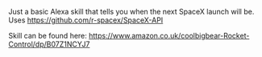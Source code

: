 Just a basic Alexa skill that tells you when the next SpaceX launch will be.
Uses https://github.com/r-spacex/SpaceX-API

Skill can be found here:
https://www.amazon.co.uk/coolbigbear-Rocket-Control/dp/B07Z1NCYJ7